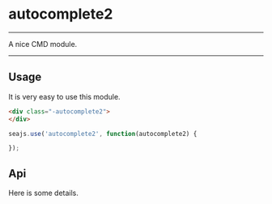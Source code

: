 # autocomplete2

---

A nice CMD module.

---

## Usage

It is very easy to use this module.

````html
<div class="-autocomplete2">
</div>
````

```javascript
seajs.use('autocomplete2', function(autocomplete2) {

});
```

## Api

Here is some details.
